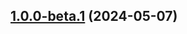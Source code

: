 ## [1.0.0-beta.1](https://codeberg.org/olets/zsh-transient-prompt/compare/initial...1.0.0-beta.1) (2024-05-07)
